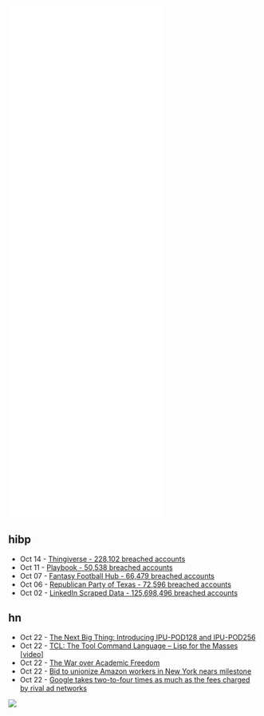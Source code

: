 ![Metrics](https://raw.githubusercontent.com/phixion/phixion/master/metrics.svg)

## hibp

<!--
for https://github.com/phixion/phixion/blob/main/.github/workflows/feeds.yml
-->
<!--START_SECTION:haveibeenpwnd-->
- Oct 14 - [Thingiverse - 228,102 breached accounts](https://haveibeenpwned.com/PwnedWebsites#Thingiverse)
- Oct 11 - [Playbook - 50,538 breached accounts](https://haveibeenpwned.com/PwnedWebsites#Playbook)
- Oct 07 - [Fantasy Football Hub - 66,479 breached accounts](https://haveibeenpwned.com/PwnedWebsites#FantasyFootballHub)
- Oct 06 - [Republican Party of Texas - 72,596 breached accounts](https://haveibeenpwned.com/PwnedWebsites#RepublicanPartyOfTexas)
- Oct 02 - [LinkedIn Scraped Data - 125,698,496 breached accounts](https://haveibeenpwned.com/PwnedWebsites#LinkedInScrape)
<!--END_SECTION:haveibeenpwnd-->

## hn

<!--
for https://github.com/phixion/phixion/blob/main/.github/workflows/feeds.yml
-->
<!--START_SECTION:hn-->
- Oct 22 - [The Next Big Thing: Introducing IPU-POD128 and IPU-POD256](https://www.graphcore.ai/posts/the-next-big-thing-introducing-ipu-pod128-and-ipu-pod256)
- Oct 22 - [TCL: The Tool Command Language – Lisp for the Masses [video]](https://www.youtube.com/watch?v=3YwFHPFL20c)
- Oct 22 - [The War over Academic Freedom](https://www.newstatesman.com/politics/feminism/2021/10/kathleen-stock-and-sussex-university-the-war-over-academic-freedom)
- Oct 22 - [Bid to unionize Amazon workers in New York nears milestone](https://apnews.com/article/technology-business-staten-island-labor-unions-national-labor-relations-board-e0b998ff8b79bff7e4c48234b7d3490a)
- Oct 22 - [Google takes two-to-four times as much as the fees charged by rival ad networks](https://www.wsj.com/articles/google-charges-more-than-twice-its-rivals-in-ad-deals-wins-80-of-its-own-auctions-court-documents-say-11634912297)
<!--END_SECTION:hn-->

<!--
for https://yhype.me
-->
![](https://hit.yhype.me/github/profile?user_id=13013670)
